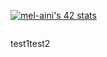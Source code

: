 <a  href="https://github.com/oakoudad/badge42"><img src="https://badge.mediaplus.ma/black/mel-aini" alt="mel-aini's 42 stats" /></a>
<div style="display: flex; flex-direction: row;">
  <p>test1</p>
  <p>test2</p>
</div>
